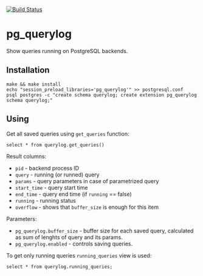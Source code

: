[![Build Status](https://travis-ci.org/ildus/pg_querylog.svg?branch=master)](https://travis-ci.org/ildus/pg_querylog)

pg_querylog
===========

Show queries running on PostgreSQL backends.

Installation
------------

	make && make install
	echo "session_preload_libraries='pg_querylog'" >> postgresql.conf
	psql postgres -c "create schema querylog; create extension pg_querylog schema querylog;"

Using
-----

Get all saved queries using `get_queries` function:

	select * from querylog.get_queries()

Result columns:

* `pid` - backend process ID
* `query` - running (or runned) query
* `params` - query parameters in case of parametrized query
* `start_time` - query start time
* `end_time` - query end time (if `running` == false)
* `running` - running status
* `overflow` - shows that `buffer_size` is enough for this item

Parameters:

* `pg_querylog.buffer_size` - buffer size for each saved query, calculated as sum of lenghts of query and its params.
* `pg_querylog.enabled` - controls saving queries.

To get only running queries `running_queries` view is used:

	select * from querylog.running_queries;
